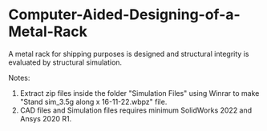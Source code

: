 # Computer-Aided-Designing-of-a-Metal-Rack
A metal rack for shipping purposes is designed and structural integrity is evaluated by structural simulation.

Notes: 
1. Extract zip files inside the folder "Simulation Files" using Winrar to make "Stand sim_3.5g along x 16-11-22.wbpz" file.
2. CAD files and Simulation files requires minimum SolidWorks 2022 and Ansys 2020 R1.

